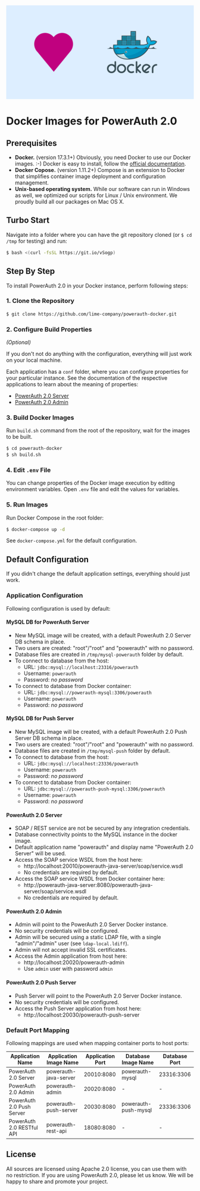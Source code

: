 ![](./assets/powerauth-docker-blue.png)

# Docker Images for PowerAuth 2.0

## Prerequisites

- **Docker.** (version 17.3.1+) Obviously, you need Docker to use our Docker images. :-) Docker is easy to install, follow the [official documentation](https://docs.docker.com/engine/getstarted/step_one/).
- **Docker Copose.** (version 1.11.2+) Compose is an extension to Docker that simplifies container image deployment and configuration management.
- **Unix-based operating system.** While our software can run in Windows as well, we optimized our scripts for Linux / Unix environment. We proudly build all our packages on Mac OS X.

## Turbo Start

Navigate into a folder where you can have the git repository cloned (or `$ cd /tmp` for testing) and run:

```sh
$ bash <(curl -fsSL https://git.io/vSogp)
```

## Step By Step

To install PowerAuth 2.0 in your Docker instance, perform following steps:

### 1. Clone the Repository

```sh
$ git clone https://github.com/lime-company/powerauth-docker.git
```

### 2. Configure Build Properties

_(Optional)_

If you don't not do anything with the configuration, everything will just work on your local machine.

Each application has a `conf` folder, where you can configure properties for your particular instance. See the documentation of the respective applications to learn about the meaning of properties:

- [PowerAuth 2.0 Server](https://github.com/lime-company/powerauth-server/wiki/Deploying-PowerAuth-2.0-Server)
- [PowerAuth 2.0 Admin](https://github.com/lime-company/powerauth-admin/wiki/Deploying-PowerAuth-2.0-Admin)

### 3. Build Docker Images

Run `build.sh` command from the root of the repository, wait for the images to be built.

```sh
$ cd powerauth-docker
$ sh build.sh
```

### 4. Edit `.env` File

You can change properties of the Docker image execution by editing environment variables. Open `.env` file and edit the values for variables.

### 5. Run Images

Run Docker Compose in the root folder:

```sh
$ docker-compose up -d
```

See `docker-compose.yml` for the default configuration.

## Default Configuration

If you didn't change the default application settings, everything should just work.

### Application Configuration

Following configuration is used by default:

#### MySQL DB for PowerAuth Server

- New MySQL image will be created, with a default PowerAuth 2.0 Server DB schema in place.
- Two users are created: "root"/"root" and "powerauth" with no password.
- Database files are created in `/tmp/mysql-powerauth` folder by default.
- To connect to database from the host:
    - URL: `jdbc:mysql://localhost:23316/powerauth`
    - Username: `powerauth`
    - Password: _no password_
- To connect to database from Docker container:
    - URL: `jdbc:mysql://powerauth-mysql:3306/powerauth`
    - Username: `powerauth`
    - Password: _no password_

#### MySQL DB for Push Server

- New MySQL image will be created, with a default PowerAuth 2.0 Push Server DB schema in place.
- Two users are created: "root"/"root" and "powerauth" with no password.
- Database files are created in `/tmp/mysql-push` folder by default.
- To connect to database from the host:
    - URL: `jdbc:mysql://localhost:23336/powerauth`
    - Username: `powerauth`
    - Password: _no password_
- To connect to database from Docker container:
    - URL: `jdbc:mysql://powerauth-push-mysql:3306/powerauth`
    - Username: `powerauth`
    - Password: _no password_

#### PowerAuth 2.0 Server

- SOAP / REST service are not be secured by any integration credentials.
- Database connectivity points to the MySQL instance in the docker image.
- Default application name "powerauth" and display name "PowerAuth 2.0 Server" will be used.
- Access the SOAP service WSDL from the host here:
    - http://localhost:20010/powerauth-java-server/soap/service.wsdl
    - No credentials are required by default.
- Access the SOAP service WSDL from Docker container here:
    - http://powerauth-java-server:8080/powerauth-java-server/soap/service.wsdl
    - No credentials are required by default.

#### PowerAuth 2.0 Admin

- Admin will point to the PowerAuth 2.0 Server Docker instance.
- No security credentials will be configured.
- Admin will be secured using a static LDAP file, with a single "admin"/"admin" user (see `ldap-local.ldiff`).
- Admin will not accept invalid SSL certificates.
- Access the Admin application from host here:
    - http://localhost:20020/powerauth-admin
    - Use `admin` user with password `admin`

#### PowerAuth 2.0 Push Server

- Push Server will point to the PowerAuth 2.0 Server Docker instance.
- No security credentials will be configured.
- Access the Push Server application from host here:
    - http://localhost:20030/powerauth-push-server

### Default Port Mapping

Following mappings are used when mapping container ports to host ports:

| Application Name          | Application Image Name | Application Port | Database Image Name  | Database Port |
|---------------------------|------------------------|------------------|----------------------|---------------|
| PowerAuth 2.0 Server      | powerauth-java-server  | 20010:8080       | powerauth-mysql      | 23316:3306    |
| PowerAuth 2.0 Admin       | powerauth-admin        | 20020:8080       | -                    | -             |
| PowerAuth 2.0 Push Server | powerauth-push-server  | 20030:8080       | powerauth-push-mysql | 23336:3306    |
| PowerAuth 2.0 RESTful API | powerauth-rest-api     | 18080:8080       | -                    | -             |

## License

All sources are licensed using Apache 2.0 license, you can use them with no restriction. If you are using PowerAuth 2.0, please let us know. We will be happy to share and promote your project.

